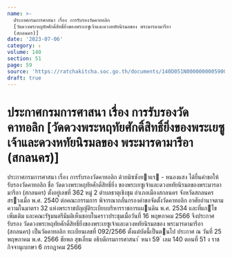 ```yaml
---
name: >-
  ประกาศกรมการศาสนา เรื่อง การรับรองวัดคาทอลิก
  [วัดดวงพระหฤทัยศักดิ์สิทธิ์ยิ่งของพระเยซูเจ้าและดวงหทัยนิรมลของ พระมารดามารีอา
  (สกลนคร)]
date: '2023-07-06'
category: ง
volume: 140
section: 51
page: 59
source: 'https://ratchakitcha.soc.go.th/documents/140D051N0000000005900.pdf'
draft: true
---
```


# ประกาศกรมการศาสนา เรื่อง การรับรองวัดคาทอลิก [วัดดวงพระหฤทัยศักดิ์สิทธิ์ยิ่งของพระเยซูเจ้าและดวงหทัยนิรมลของ พระมารดามารีอา (สกลนคร)]

ประกาศกรมการศาสนา เรื่อง การรับรองวัดคาทอลิก ด้วยมิซซังทาแร - หนองแสง ได้ยื่นคําขอให้รับรองวัดคาทอลิก ชื่อ วัดดวงพระหฤทัยศักดิ์สิทธิ์ยิ่ง ของพระเยซูเจ้าและดวงหทัยนิรมลของพระมารดามารีอา (สกลนคร) ตั้งอยู่เลขที่ 362 หมู่ 2 ตําบลธาตุเชิงชุม อําเภอเมืองสกลนคร จังหวัดสกลนคร สรางเมื่อ พ.ศ. 2540 ต่อคณะกรรมการ พิจารณากลั่นกรองคําขอจัดตั้งวัดคาทอลิก อาศัยอํานาจตามความในมาตรา 32 แห่งพระราชบัญญัติระเบียบบริหารราชการแผนดิน พ.ศ. 2534 และที่แกไขเพิ่มเติม และคณะรัฐมนตรีมีมติเห็นชอบในคราวประชุมเมื่อวันที่ 16 พฤษภาคม 2566 จึงประกาศรับรอง วัดดวงพระหฤทัยศักดิ์สิทธิ์ยิ่งของพระเยซูเจ้าและดวงหทัยนิรมลของ พระมารดามารีอา (สกลนคร) เป็นวัดคาทอลิก ทะเบียนเลขที่ 092/2566 ตั้งแต่บัดนี้เป็นตนไป ประกาศ ณ วันที่ 25 พฤษภาคม พ.ศ. 2566 ชัยพล สุขเอี่ยม อธิบดีกรมการศาสนา ้ หนา 59 ่ เลม 140 ตอนที่ 51 ง ราชกิจจานุเบกษา 6 กรกฎาคม 2566
